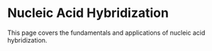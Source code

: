 # Nucleic Acid Hybridization

This page covers the fundamentals and applications of nucleic acid hybridization.
